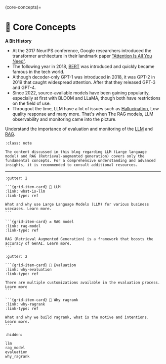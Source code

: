 (core-concepts)=
# 🪩 Core Concepts

**A Bit History**

- At the 2017 NeurIPS conference, Google researchers introduced the transformer architecture in their landmark paper ["Attention Is All You Need"](https://en.wikipedia.org/wiki/Attention_Is_All_You_Need).
- The following year in 2018, [BERT](https://en.wikipedia.org/wiki/BERT_(language_model)) was introduced and quickly became famous in the tech world.
- Although decoder-only GPT-1 was introduced in 2018, it was GPT-2 in 2019 that caught widespread attention. After that they released GPT-3 and GPT-4.
- Since 2022, source-available models have been gaining popularity, especially at first with BLOOM and LLaMA, though both have restrictions on the field of use. 
- Througout the time, LLM have a lot of issues such as [Hallucination](https://en.wikipedia.org/wiki/Hallucination_(artificial_intelligence)), Low quality response and many more. That's when The RAG models, LLM observability and monitoring came into the picture.

Understand the importance of evaluation and monitoring of the [LLM](./llm.md) and [RAG](./rag_model.md).

```{admonition} Please Note
:class: note

The content discussed in this blog regarding LLM (Large language model) and RAG (Retrieval-augmented generation) covers only the fundamental concepts. For a comprehensive understanding and advanced insights, it is recommended to consult additional resources.
```

-------

````{grid}
:gutter: 2

```{grid-item-card} 🌟 LLM
:link: what-is-llm
:link-type: ref

What and why use Large Language Models (LLM) for various business usecases. Learn more.
```

```{grid-item-card} ♻️ RAG model
:link: rag-model
:link-type: ref

RAG (Retrieval Augmented Generation) is a framework that boosts the accuracy of GenAI. Learn more.
```
````

````{grid}
:gutter: 2

```{grid-item-card} 📏 Evaluation
:link: why-evaluation
:link-type: ref

There are multiple customizations available in the evaluation process. Learn more
```

```{grid-item-card} 🎯 Why ragrank
:link: why-ragrank
:link-type: ref

What and why we build ragrank, what is the motive and intentions. Learn more.
```
````


```{toctree}
:hidden:

llm
rag_model
evaluation
why_ragrank
```